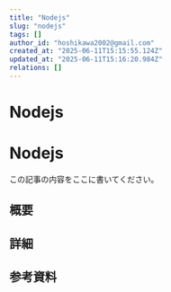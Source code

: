 ```yaml
---
title: "Nodejs"
slug: "nodejs"
tags: []
author_id: "hoshikawa2002@gmail.com"
created_at: "2025-06-11T15:15:55.124Z"
updated_at: "2025-06-11T15:16:20.984Z"
relations: []
---
```



# Nodejs

# Nodejs

この記事の内容をここに書いてください。

## 概要

## 詳細

## 参考資料
